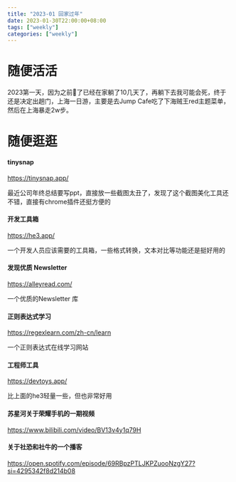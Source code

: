 ```yaml
---
title: "2023-01 回家过年"
date: 2023-01-30T22:00:00+08:00
tags: ["weekly"]
categories: ["weekly"]
---
```

# 随便活活

2023第一天，因为之前🐏了已经在家躺了10几天了，再躺下去我可能会死，终于还是决定出趟门，上海一日游，主要是去Jump Cafe吃了下海贼王red主题菜单，然后在上海暴走2w步。





# 随便逛逛

#### tinysnap
https://tinysnap.app/

 最近公司年终总结要写ppt，直接放一些截图太丑了，发现了这个截图美化工具还不错，直接有chrome插件还挺方便的 

#### 开发工具箱
 https://he3.app/

一个开发人员应该需要的工具箱，一些格式转换，文本对比等功能还是挺好用的

#### 发现优质 Newsletter
 https://alleyread.com/

 一个优质的Newsletter 库

#### 正则表达式学习
https://regexlearn.com/zh-cn/learn

一个正则表达式在线学习网站

#### 工程师工具
https://devtoys.app/

比上面的he3轻量一些，但也非常好用

#### 苏星河关于荣耀手机的一期视频 

https://www.bilibili.com/video/BV13v4y1q79H
#### 关于社恐和社牛的一个播客
https://open.spotify.com/episode/69RBpzPTLJKPZuooNzgY27?si=4295342f8d214b08
